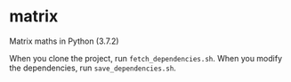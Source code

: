 # matrix
Matrix maths in Python (3.7.2)

When you clone the project, run `fetch_dependencies.sh`.
When you modify the dependencies, run `save_dependencies.sh`.
